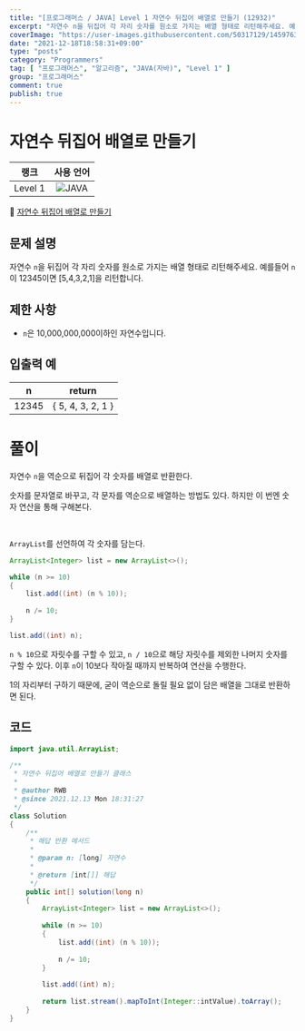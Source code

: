 ```yaml
---
title: "[프로그래머스 / JAVA] Level 1 자연수 뒤집어 배열로 만들기 (12932)"
excerpt: "자연수 n을 뒤집어 각 자리 숫자를 원소로 가지는 배열 형태로 리턴해주세요. 예를들어 n이 12345이면 [5,4,3,2,1]을 리턴합니다."
coverImage: "https://user-images.githubusercontent.com/50317129/145976356-6b5d1430-31c0-4c34-829e-6be8f747ab19.png"
date: "2021-12-18T18:58:31+09:00"
type: "posts"
category: "Programmers"
tag: [ "프로그래머스", "알고리즘", "JAVA(자바)", "Level 1" ]
group: "프로그래머스"
comment: true
publish: true
---
```


# 자연수 뒤집어 배열로 만들기

|  랭크   |                                                      사용 언어                                                      |
| :-----: | :-----------------------------------------------------------------------------------------------------------------: |
| Level 1 | ![JAVA](https://shields.io/badge/java-JDK%2011-lightgray?logo=java&style=plastic&logoColor=white&labelColor=orange) |

🔗 [자연수 뒤집어 배열로 만들기](https://programmers.co.kr/learn/courses/30/lessons/12932)





## 문제 설명

자연수 `n`을 뒤집어 각 자리 숫자를 원소로 가지는 배열 형태로 리턴해주세요. 예를들어 `n`이 12345이면 [5,4,3,2,1]을 리턴합니다.





## 제한 사항

* `n`은 10,000,000,000이하인 자연수입니다.





## 입출력 예

|   n   |      return       |
| :---: | :---------------: |
| 12345 | { 5, 4, 3, 2, 1 } |










# 풀이

자연수 `n`을 역순으로 뒤집어 각 숫자를 배열로 반환한다.

숫자를 문자열로 바꾸고, 각 문자를 역순으로 배열하는 방법도 있다. 하지만 이 번엔 숫자 연산을 통해 구해본다.

<br />

`ArrayList`를 선언하여 각 숫자를 담는다.

``` java
ArrayList<Integer> list = new ArrayList<>();

while (n >= 10)
{
	list.add((int) (n % 10));
	
	n /= 10;
}

list.add((int) n);
```

`n % 10`으로 자릿수를 구할 수 있고, `n / 10`으로 해당 자릿수를 제외한 나머지 숫자를 구할 수 있다. 이후 `n`이 10보다 작아질 때까지 반복하여 연산을 수행한다.

1의 자리부터 구하기 때문에, 굳이 역순으로 돌릴 필요 없이 담은 배열을 그대로 반환하면 된다.





## 코드

``` java
import java.util.ArrayList;

/**
 * 자연수 뒤집어 배열로 만들기 클래스
 *
 * @author RWB
 * @since 2021.12.13 Mon 18:31:27
 */
class Solution
{
	/**
	 * 해답 반환 메서드
	 *
	 * @param n: [long] 자연수
	 *
	 * @return [int[]] 해답
	 */
	public int[] solution(long n)
	{
		ArrayList<Integer> list = new ArrayList<>();
		
		while (n >= 10)
		{
			list.add((int) (n % 10));
			
			n /= 10;
		}
		
		list.add((int) n);
		
		return list.stream().mapToInt(Integer::intValue).toArray();
	}
}
```
